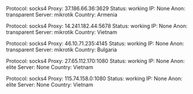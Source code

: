 Protocol: socks4
Proxy: 37.186.66.36:3629
Status: working
IP: None
Anon: transparent
Server: mikrotik
Country: Armenia

Protocol: socks4
Proxy: 14.241.182.44:5678
Status: working
IP: None
Anon: transparent
Server: mikrotik
Country: Vietnam

Protocol: socks4
Proxy: 46.10.71.235:4145
Status: working
IP: None
Anon: transparent
Server: mikrotik
Country: Bulgaria

Protocol: socks4
Proxy: 27.65.112.170:1080
Status: working
IP: None
Anon: elite
Server: None
Country: Vietnam

Protocol: socks4
Proxy: 115.74.158.0:1080
Status: working
IP: None
Anon: elite
Server: None
Country: Vietnam


